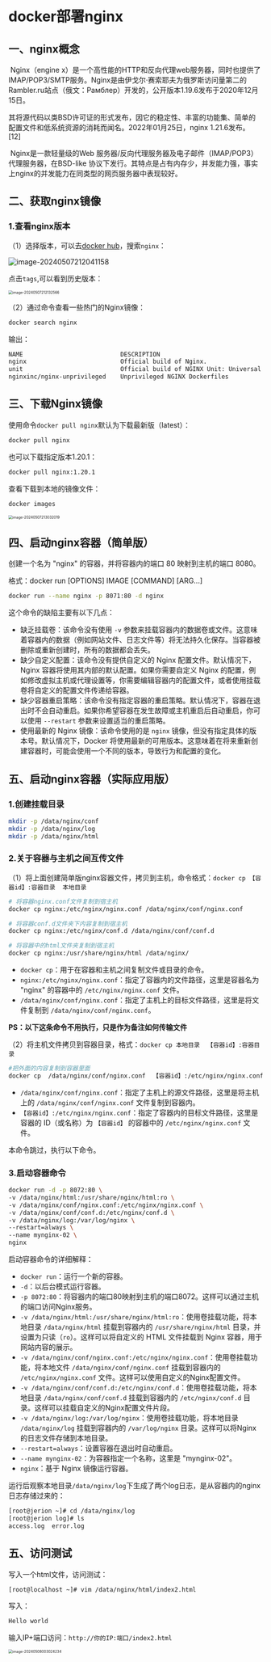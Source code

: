 # docker部署nginx



## 一、nginx概念

​		Nginx（engine x）是一个高性能的HTTP和反向代理web服务器，同时也提供了IMAP/POP3/SMTP服务。Nginx是由伊戈尔·赛索耶夫为俄罗斯访问量第二的Rambler.ru站点（俄文：Рамблер）开发的，公开版本1.19.6发布于2020年12月15日。

​		其将源代码以类BSD许可证的形式发布，因它的稳定性、丰富的功能集、简单的配置文件和低系统资源的消耗而闻名。2022年01月25日，nginx 1.21.6发布。 [12]

​		Nginx是一款轻量级的Web 服务器/反向代理服务器及电子邮件（IMAP/POP3）代理服务器，在BSD-like 协议下发行。其特点是占有内存少，并发能力强，事实上nginx的并发能力在同类型的网页服务器中表现较好。



## 二、获取nginx镜像

### **1.查看nginx版本**

（1）选择版本，可以去[docker hub](http://hub.docker.com)，搜索`nginx`：

![image-20240507212041158](https://raw.githubusercontent.com/zyx3721/Picbed/main/blog-images/2024/05/07/38fee01b15460e88e0ace24c53073daf-image-20240507212041158-5a6eaf.png)

点击```tags```,可以看到历史版本：

<img src="https://raw.githubusercontent.com/zyx3721/Picbed/main/blog-images/2024/05/07/9d8c91d0e10a5200bffc018fe62ece6f-image-20240507212132566-eadd90.png" alt="image-20240507212132566" style="zoom:50%;" />

（2）通过命令查看一些热门的Nginx镜像：

```bash
docker search nginx
```

输出：

```bash
NAME                           DESCRIPTION                                      STARS     OFFICIAL 
nginx                          Official build of Nginx.                         19768     [OK]       
unit                           Official build of NGINX Unit: Universal Web …    26        [OK]       
nginxinc/nginx-unprivileged    Unprivileged NGINX Dockerfiles                   144      
```



## 三、下载Nginx镜像

使用命令```docker pull nginx```默认为下载最新版（latest）：

```bash
docker pull nginx
```

也可以下载指定版本1.20.1：

```bash
docker pull nginx:1.20.1
```

查看下载到本地的镜像文件：

```bash
docker images
```

<img src="https://raw.githubusercontent.com/zyx3721/Picbed/main/blog-images/2024/05/07/2f51ea0fe4f3a434de529462f8a16269-image-20240507213032019-03a440.png" alt="image-20240507213032019" style="zoom:50%;" />



## 四、启动nginx容器（简单版）

创建一个名为 "nginx" 的容器，并将容器内的端口 80 映射到主机的端口 8080。

格式：docker run [OPTIONS] IMAGE [COMMAND] [ARG...]

```bash
docker run --name nginx -p 8071:80 -d nginx
```

这个命令的缺陷主要有以下几点：

- 缺乏挂载卷：该命令没有使用 `-v` 参数来挂载容器内的数据卷或文件。这意味着容器内的数据（例如网站文件、日志文件等）将无法持久化保存。当容器被删除或重新创建时，所有的数据都会丢失。
- 缺少自定义配置：该命令没有提供自定义的 Nginx 配置文件。默认情况下，Nginx 容器将使用其内部的默认配置。如果你需要自定义 Nginx 的配置，例如修改虚拟主机或代理设置等，你需要编辑容器内的配置文件，或者使用挂载卷将自定义的配置文件传递给容器。
- 缺少容器重启策略：该命令没有指定容器的重启策略。默认情况下，容器在退出时不会自动重启。如果你希望容器在发生故障或主机重启后自动重启，你可以使用 `--restart` 参数来设置适当的重启策略。
- 使用最新的 Nginx 镜像：该命令使用的是 `nginx` 镜像，但没有指定具体的版本号。默认情况下，Docker 将使用最新的可用版本。这意味着在将来重新创建容器时，可能会使用一个不同的版本，导致行为和配置的变化。



## 五、启动nginx容器（实际应用版）

### **1.创建挂载目录**

```bash
mkdir -p /data/nginx/conf
mkdir -p /data/nginx/log
mkdir -p /data/nginx/html
```

### **2.关于容器与主机之间互传文件**

（1）将上面创建简单版nginx容器文件，拷贝到主机，命令格式：```docker cp 【容器id】:容器目录  本地目录```

```bash
# 将容器nginx.conf文件复制到宿主机
docker cp nginx:/etc/nginx/nginx.conf /data/nginx/conf/nginx.conf

# 将容器conf.d文件夹下内容复制到宿主机
docker cp nginx:/etc/nginx/conf.d /data/nginx/conf/conf.d

# 将容器中的html文件夹复制到宿主机
docker cp nginx:/usr/share/nginx/html /data/nginx/
```

- `docker cp`：用于在容器和主机之间复制文件或目录的命令。
- `nginx:/etc/nginx/nginx.conf`：指定了容器内的文件路径，这里是容器名为 "nginx" 的容器中的 `/etc/nginx/nginx.conf` 文件。
- `/data/nginx/conf/nginx.conf`：指定了主机上的目标文件路径，这里是将文件复制到 `/data/nginx/conf/nginx.conf`。

**PS：以下这条命令不用执行，只是作为备注如何传输文件**

（2）将主机文件拷贝到容器目录，格式：```docker cp 本地目录  【容器id】:容器目录  ```

```bash
#把外面的内容复制到容器里面
docker cp  /data/nginx/conf/nginx.conf  【容器id】:/etc/nginx/nginx.conf
```

- `/data/nginx/conf/nginx.conf`：指定了主机上的源文件路径，这里是将主机上的 `/data/nginx/conf/nginx.conf` 文件复制到容器内。
- `【容器id】:/etc/nginx/nginx.conf`：指定了容器内的目标文件路径，这里是容器的 ID（或名称）为 `【容器id】` 的容器中的 `/etc/nginx/nginx.conf` 文件。

本命令跳过，执行以下命令。

### **3.启动容器命令**

```bash
docker run -d -p 8072:80 \
-v /data/nginx/html:/usr/share/nginx/html:ro \
-v /data/nginx/conf/nginx.conf:/etc/nginx/nginx.conf \
-v /data/nginx/conf/conf.d:/etc/nginx/conf.d \
-v /data/nginx/log:/var/log/nginx \
--restart=always \
--name mynginx-02 \
nginx
```

启动容器命令的详细解释：

- `docker run`：运行一个新的容器。
- `-d`：以后台模式运行容器。
- `-p 8072:80`：将容器内的端口80映射到主机的端口8072。这样可以通过主机的端口访问Nginx服务。
- `-v /data/nginx/html:/usr/share/nginx/html:ro`：使用卷挂载功能，将本地目录 `/data/nginx/html` 挂载到容器内的 `/usr/share/nginx/html` 目录，并设置为只读（`ro`）。这样可以将自定义的 HTML 文件挂载到 Nginx 容器，用于网站内容的展示。
- `-v /data/nginx/conf/nginx.conf:/etc/nginx/nginx.conf`：使用卷挂载功能，将本地文件 `/data/nginx/conf/nginx.conf` 挂载到容器内的 `/etc/nginx/nginx.conf` 文件。这样可以使用自定义的Nginx配置文件。
- `-v /data/nginx/conf/conf.d:/etc/nginx/conf.d`：使用卷挂载功能，将本地目录 `/data/nginx/conf/conf.d` 挂载到容器内的 `/etc/nginx/conf.d` 目录。这样可以挂载自定义的Nginx配置文件片段。
- `-v /data/nginx/log:/var/log/nginx`：使用卷挂载功能，将本地目录 `/data/nginx/log` 挂载到容器内的 `/var/log/nginx` 目录。这样可以将Nginx的日志文件存储到本地目录。
- `--restart=always`：设置容器在退出时自动重启。
- `--name mynginx-02`：为容器指定一个名称，这里是 "mynginx-02"。
- `nginx`：基于 Nginx 镜像运行容器。

运行后观察本地目录`/data/nginx/log`下生成了两个log日志，是从容器内的nginx日志存储过来的：

```bash
[root@jerion ~]# cd /data/nginx/log
[root@jerion log]# ls
access.log  error.log
```



## **五、访问测试**

写入一个html文件，访问测试：

```bash
[root@localhost ~]# vim /data/nginx/html/index2.html
```
写入：
```bash
Hello world
```
输入IP+端口访问：```http://你的IP:端口/index2.html```

<img src="https://raw.githubusercontent.com/zyx3721/Picbed/main/blog-images/2024/05/08/edac8915d40485569d7b99698a272c88-image-20240508003024234-09561f.png" alt="image-20240508003024234" style="zoom:50%;" />
